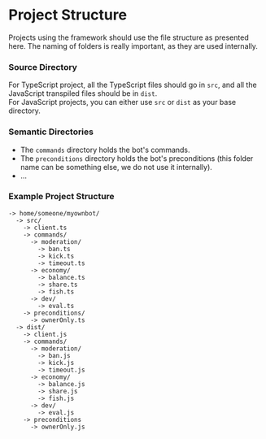 # Project Structure
Projects using the framework should use the file structure as presented here. The naming of folders is really important, as they are used internally.

### Source Directory
For TypeScript project, all the TypeScript files should go in `src`, and all the JavaScript transpiled files should be in `dist`.\
For JavaScript projects, you can either use `src` or `dist` as your base directory.

### Semantic Directories
- The `commands` directory holds the bot's commands.
- The `preconditions` directory holds the bot's preconditions (this folder name can be something else, we do not use it internally).
- ...

### Example Project Structure
```
-> home/someone/myownbot/
  -> src/
    -> client.ts
    -> commands/
      -> moderation/
        -> ban.ts
        -> kick.ts
        -> timeout.ts
      -> economy/
        -> balance.ts
        -> share.ts
        -> fish.ts
      -> dev/
        -> eval.ts
    -> preconditions/
      -> ownerOnly.ts
  -> dist/
    -> client.js
    -> commands/
      -> moderation/
        -> ban.js
        -> kick.js
        -> timeout.js
      -> economy/
        -> balance.js
        -> share.js
        -> fish.js
      -> dev/
        -> eval.js
    -> preconditions
      -> ownerOnly.js
```